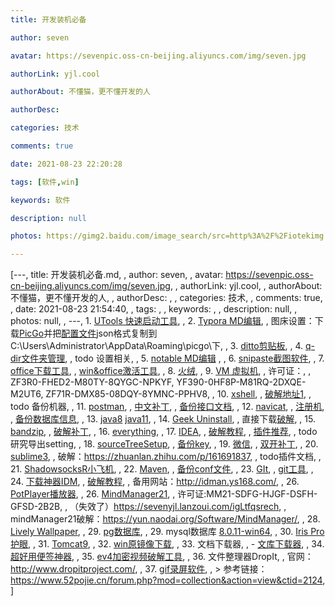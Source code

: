 ```yaml
---
title: 开发装机必备

author: seven

avatar: https://sevenpic.oss-cn-beijing.aliyuncs.com/img/seven.jpg

authorLink: yjl.cool

authorAbout: 不懂猫，更不懂开发的人

authorDesc: 

categories: 技术

comments: true

date: 2021-08-23 22:20:28

tags: [软件,win]

keywords: 软件

description: null

photos: https://gimg2.baidu.com/image_search/src=http%3A%2F%2Fiotekimg.zhizuobiao.com%2Fzzb%2F201116100053%2F0CE7.jpg&refer=http%3A%2F%2Fiotekimg.zhizuobiao.com&app=2002&size=f9999,10000&q=a80&n=0&g=0n&fmt=jpeg?sec=1632761468&t=4c488cf5bc068e953449bf3c9a3a7954

---
```

[---, title: 开发装机必备.md, , author: seven, , avatar: https://sevenpic.oss-cn-beijing.aliyuncs.com/img/seven.jpg, , authorLink: yjl.cool, , authorAbout: 不懂猫，更不懂开发的人, , authorDesc: , , categories: 技术, , comments: true, , date: 2021-08-23 21:54:40, , tags: , , keywords: , , description: null, , photos: null, , ---, 1. [UTools 快速启动工具](https://res.u-tools.cn/currentversion/uTools-1.3.5.exe), , 2. [Typora MD编辑](https://typora.io/windows/typora-setup-x64.exe?), ,    图床设置：下载[PicGo](https://github.com/Molunerfinn/PicGo)并把[配置文件](https://sevenyjl.lanzoui.com/iTvACsze1kd)json格式复制到C:\Users\Administrator\AppData\Roaming\picgo\下, , 3. [ditto剪贴板](https://ditto-cp.sourceforge.io/), , 4. [q-dir文件夹管理](http://www.softwareok.com/Download/Q-Dir_Installer_x64.zip), ,    todo 设置相关, , 5. [notable MD编辑](https://github.com/notable/notable) , , 6. [snipaste截图软件](https://assets.sayori.pw/snipaste-dl/archives/Snipaste-1.16.2-x64.zip), , 7. [office下载工具](https://www.heidoc.net/php/Windows-ISO-Downloader.exe), ,    [win&office激活工具](https://aichunjing.lanzoui.com/b710887), , 8. [火绒](https://down5.huorong.cn/sysdiag-all-5.0.62.1-20210627.exe), , 9. [VM 虚拟机](https://download3.vmware.com/software/wkst/file/VMware-workstation-full-16.1.2-17966106.exe), ,    许可证：, ,    ZF3R0-FHED2-M80TY-8QYGC-NPKYF,    YF390-0HF8P-M81RQ-2DXQE-M2UT6,    ZF71R-DMX85-08DQY-8YMNC-PPHV8, , 10. [xshell](https://cdn.netsarang.net/38696f28/Xshell-7.0.0073.exe), ,      [破解地址1](https://sevenyjl.lanzoui.com/iCvgiqs4yre), ,    todo 备份机器, , 11. [postman](https://dl.pstmn.io/download/latest/win64), ,     [中文补丁](https://github.com/hlmd/Postman-cn), ,     [备份接口文档](https://sevenyjl.lanzoui.com/il7zir4skze), , 12. [navicat](https://download.navicat.com.cn/download/navicat150_premium_cs_x64.exe), ,     [注册机](https://sevenyjl.lanzoui.com/i3Gvrqs6v6h), ,     [备份数据库信息](https://sevenyjl.lanzoui.com/iIOTTqs7zub), , 13. [java8](https://mirrors.tuna.tsinghua.edu.cn/AdoptOpenJDK/8/jdk/x64/windows/OpenJDK8U-jdk_x64_windows_hotspot_8u292b10.msi)  [java11](https://mirrors.tuna.tsinghua.edu.cn/AdoptOpenJDK/11/jdk/x64/windows/OpenJDK11U-jdk_x64_windows_hotspot_11.0.11_9.msi), , 14. [Geek Uninstall](https://crystalidea.com/downloads/uninstalltool_setup.exe), ,     直接下载[破解](https://sevenyjl.lanzoui.com/iFVudr4qvib), , 15. [bandzip](https://dl.bandisoft.com/bandizip.std/BANDIZIP-SETUP-STD-X64.EXE?1), ,     [破解补丁](https://sevenyjl.lanzoui.com/iQuJ2razxvg), , 16. [everything](https://www.voidtools.com/Everything-1.4.1.1009.x86-Setup.exe), , 17. [IDEA](https://download-cdn.jetbrains.com/idea/ideaIU-2021.1.2.exe), ,     [破解教程](https://gitee.com/GTeam_seven/study/blob/master/idea/idea%E6%BF%80%E6%B4%BB%E6%95%99%E7%A8%8B.md), ,     [插件推荐](https://gitee.com/GTeam_seven/study/blob/master/idea/idea%E5%A5%BD%E7%94%A8%E6%8F%92%E4%BB%B6.md), ,     todo 研究导出setting, , 18. [sourceTreeSetup](https://product-downloads.atlassian.com/software/sourcetree/windows/ga/SourceTreeSetup-3.4.5.exe), ,     [备份key](https://sevenyjl.lanzoui.com/iSV5Ar4qwla), , 19. [微信](https://dldir1.qq.com/weixin/Windows/WeChatSetup.exe), ,     [双开补丁](https://uzou.lanzoui.com/igYGCqpnfih), , 20. [sublime3](https://download.sublimetext.com/sublime_text_build_4107_x64_setup.exe), ,     破解：https://zhuanlan.zhihu.com/p/161691837, ,     todo插件文档, , 21. [ShadowsocksR小飞机](https://sevenyjl.lanzoui.com/iLVr1qs4ugj), , 22. [Maven](https://ftp.jaist.ac.jp/pub/apache/maven/maven-3/3.8.1/binaries/apache-maven-3.8.1-bin.tar.gz), ,     [备份conf文件](https://sevenyjl.lanzoui.com/iItrtrb01cb), , 23. [GIt](https://git-scm.com/), ,     [git工具](https://sevenyjl.lanzoui.com/iIgX3qs4sde), , 24. [下载神器IDM](https://mirror2.internetdownloadmanager.com/idman638build25.exe?b=1&filename=idman638build25.exe), ,     [破解教程](https://sevenyjl.lanzoui.com/icUBVqwod6b), ,     备用网站：http://idman.ys168.com/, , 26. [PotPlayer播放器](https://t1.daumcdn.net/potplayer/PotPlayer/Version/Latest/PotPlayerSetup64.exe), , 26. [MindManager21](https://sevenyjl.lanzoui.com/i1iWurazrrg), ,     许可证:MM21-SDFG-HJGF-DSFH-GFSD-2B2B, ,     （失效了）https://sevenyjl.lanzoui.com/igLtfqsrech, ,     mindManager21破解：https://yun.naodai.org/Software/MindManager/, , 28. [Lively Wallpaper](https://rocksdanister.github.io/lively/), , 29. [pg数据库](https://get.enterprisedb.com/postgresql/postgresql-13.3-2-windows-x64.exe), , 29. mysql数据库 [8.0.11-win64](http://mirrors.sohu.com/mysql/MySQL-8.0/mysql-8.0.11-winx64.msi), , 30. [Iris Pro护眼](https://sevenyjl.lanzoui.com/iQPbWr4qrcb), , 31. [Tomcat9](https://ftp.kddi-research.jp/infosystems/apache/tomcat/tomcat-9/v9.0.50/bin/apache-tomcat-9.0.50.zip), , 32. [win原镜像下载](https://www.xitongku.com/index.html), , 33. 文档下载器, ,     - [文库下载器](https://sevenyjl.lanzoui.com/ikhfdrn38wd), , 34. [超好用便签神器](https://www.simplestickynotes.com/?hl=ch&utm_source=ssn), , 35. [ev4加密视频破解工具](https://sevenyjl.lanzoui.com/iwuhvsedbsj), , 36. 文件整理器DropIt, ,     官网：http://www.dropitproject.com/, , 37. [gif录屏软件](https://www.screentogif.com/), , > 参考链接：https://www.52pojie.cn/forum.php?mod=collection&action=view&ctid=2124, ]